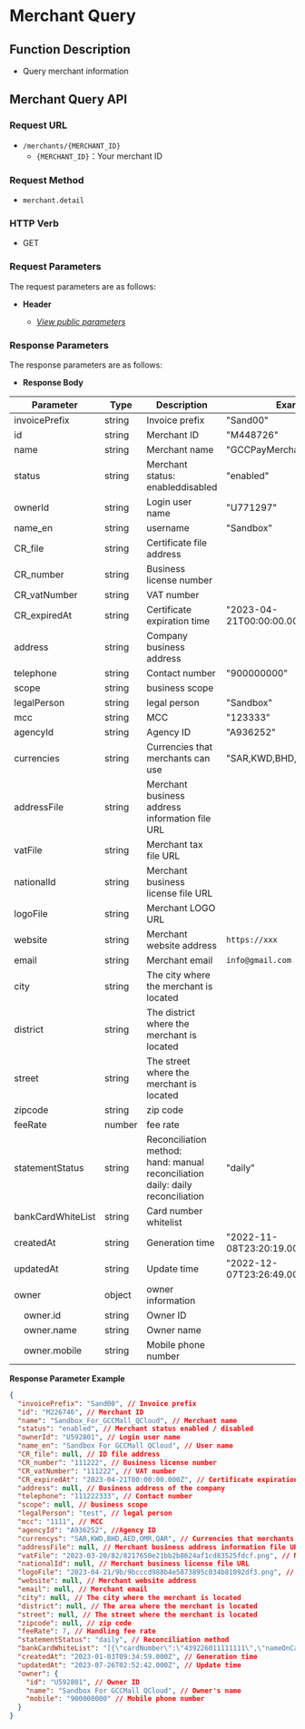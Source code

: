 # Merchant Query

## Function Description

- Query merchant information

## Merchant Query API

### Request URL

- `/merchants/{MERCHANT_ID}`
  - `{MERCHANT_ID}`：Your merchant ID

### Request Method

- `merchant.detail`

### HTTP Verb

- GET

### Request Parameters

The request parameters are as follows:

- **Header**

  - [_View public parameters_](/en/payinApi/callMethod/callMethod#public-parameters)

### Response Parameters

The response parameters are as follows:

- **Response Body**

| **Parameter**                        | **Type** | **Description**                                                                          | **Example**                |
| ------------------------------------ | -------- | ---------------------------------------------------------------------------------------- | -------------------------- |
| invoicePrefix                        | string   | Invoice prefix                                                                           | "Sand00"                   |
| id                                   | string   | Merchant ID                                                                              | "M448726"                  |
| name                                 | string   | Merchant name                                                                            | "GCCPayMerchant"           |
| status                               | string   | Merchant status: enableddisabled                                                         | "enabled"                  |
| ownerId                              | string   | Login user name                                                                          | "U771297"                  |
| name_en                              | string   | username                                                                                 | "Sandbox"                  |
| CR_file                              | string   | Certificate file address                                                                 |                            |
| CR_number                            | string   | Business license number                                                                  |                            |
| CR_vatNumber                         | string   | VAT number                                                                               |                            |
| CR_expiredAt                         | string   | Certificate expiration time                                                              | "2023-04-21T00:00:00.000Z" |
| address                              | string   | Company business address                                                                 |                            |
| telephone                            | string   | Contact number                                                                           | "900000000"                |
| scope                                | string   | business scope                                                                           |                            |
| legalPerson                          | string   | legal person                                                                             | "Sandbox"                  |
| mcc                                  | string   | MCC                                                                                      | "123333"                   |
| agencyId                             | string   | Agency ID                                                                                | "A936252"                  |
| currencies                           | string   | Currencies that merchants can use                                                        | "SAR,KWD,BHD,AED,OMR,QAR"  |
| addressFile                          | string   | Merchant business address information file URL                                           |                            |
| vatFile                              | string   | Merchant tax file URL                                                                    |                            |
| nationalId                           | string   | Merchant business license file URL                                                       |                            |
| logoFile                             | string   | Merchant LOGO URL                                                                        |                            |
| website                              | string   | Merchant website address                                                                 | `https://xxx`              |
| email                                | string   | Merchant email                                                                           | `info@gmail.com`           |
| city                                 | string   | The city where the merchant is located                                                   |                            |
| district                             | string   | The district where the merchant is located                                               |                            |
| street                               | string   | The street where the merchant is located                                                 |                            |
| zipcode                              | string   | zip code                                                                                 |                            |
| feeRate                              | number   | fee rate                                                                                 |                            |
| statementStatus                      | string   | Reconciliation method: <br> hand: manual reconciliation <br> daily: daily reconciliation | "daily"                    |
| bankCardWhiteList                    | string   | Card number whitelist                                                                    |                            |
| createdAt                            | string   | Generation time                                                                          | "2022-11-08T23:20:19.000Z" |
| updatedAt                            | string   | Update time                                                                              | "2022-12-07T23:26:49.000Z" |
| owner                                | object   | owner information                                                                        |                            |
| &nbsp;&nbsp;&nbsp;&nbsp;owner.id     | string   | Owner ID                                                                                 |                            |
| &nbsp;&nbsp;&nbsp;&nbsp;owner.name   | string   | Owner name                                                                               |                            |
| &nbsp;&nbsp;&nbsp;&nbsp;owner.mobile | string   | Mobile phone number                                                                      |                            |

**Response Parameter Example**

```json
{
  "invoicePrefix": "Sand00", // Invoice prefix
  "id": "M226746", // Merchant ID
  "name": "Sandbox_For_GCCMall_QCloud", // Merchant name
  "status": "enabled", // Merchant status enabled / disabled
  "ownerId": "U592801", // Login user name
  "name_en": "Sandbox For GCCMall QCloud", // User name
  "CR_file": null, // ID file address
  "CR_number": "111222", // Business license number
  "CR_vatNumber": "111222", // VAT number
  "CR_expiredAt": "2023-04-21T00:00:00.000Z", // Certificate expiration time
  "address": null, // Business address of the company
  "telephone": "111222333", // Contact number
  "scope": null, // business scope
  "legalPerson": "test", // legal person
  "mcc": "1111", // MCC
  "agencyId": "A936252", //Agency ID
  "currencys": "SAR,KWD,BHD,AED,OMR,QAR", // Currencies that merchants can use
  "addressFile": null, // Merchant business address information file URL
  "vatFile": "2023-03-20/82/8217650e21bb2b8624af1cd83525fdcf.png", // Merchant tax file URL
  "nationalId": null, // Merchant business license file URL
  "logoFile": "2023-04-21/9b/9bcccd988b4e5873895c034b81092df3.png", // Merchant LOGO URL
  "website": null, // Merchant website address
  "email": null, // Merchant email
  "city": null, // The city where the merchant is located
  "district": null, // The area where the merchant is located
  "street": null, // The street where the merchant is located
  "zipcode": null, // zip code
  "feeRate": 7, // Handling fee rate
  "statementStatus": "daily", // Reconciliation method
  "bankCardWhiteList": "[{\"cardNumber\":\"439226011111111\",\"nameOnCard\":\"test\",\"expiryMonth\":\"07\",\"expiryYear\":\ "2021\"},{\"cardNumber\":\"5123450000000008\",\"nameOnCard\":\"MasterCard SandBox\",\"expiryMonth\":\"01\",\"expiryYear\": \"2039\"}]", // Card number whitelist
  "createdAt": "2023-01-03T09:34:59.000Z", // Generation time
  "updatedAt": "2023-07-26T02:52:42.000Z", // Update time
  "owner": {
    "id": "U592801", // Owner ID
    "name": "Sandbox For GCCMall QCloud", // Owner's name
    "mobile": "900000000" // Mobile phone number
  }
}
```